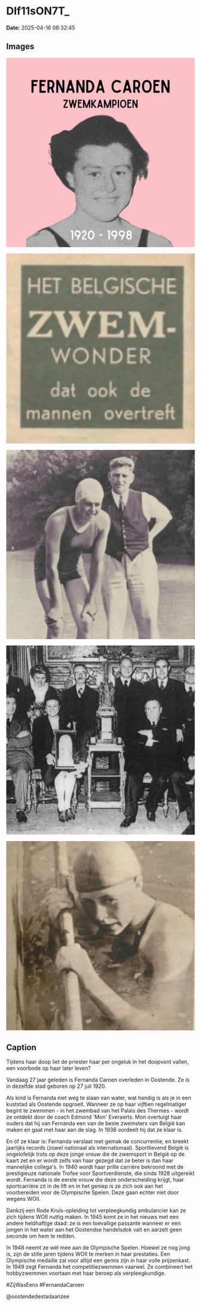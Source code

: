 # DIf11sON7T_

**Date:** 2025-04-16 08:32:45

## Images

![Image](../images/DIf11sON7T__0.webp)

![Image](../images/DIf11sON7T__1.webp)

![Image](../images/DIf11sON7T__2.webp)

![Image](../images/DIf11sON7T__3.webp)

![Image](../images/DIf11sON7T__4.webp)

## Caption

Tijdens haar doop liet de priester haar per ongeluk in het doopvont vallen, een voorbode op haar later leven? 

Vandaag 27 jaar geleden is Fernanda Caroen overleden in Oostende. Ze is in dezelfde stad geboren op 27 juli 1920. 

Als kind is Fernanda niet weg te slaan van water, wat handig is als je in een kuststad als Oostende opgroeit. Wanneer ze op haar vijftien regelmatiger begint te zwemmen - in het zwembad van het Palais des Thermes - wordt ze ontdekt door de coach Edmond 'Mon' Everaerts. Mon overtuigt haar ouders dat hij van Fernanda een van de beste zwemsters van België kan maken en gaat met haar aan de slag. In 1936 oordeelt hij dat ze klaar is. 

En óf ze klaar is: Fernanda verslaat met gemak de concurrentie, en breekt jaarlijks records (zowel nationaal als internationaal). Sportlievend België is ongelofelijk trots op deze jonge vrouw die de zwemsport in België op de kaart zet en er wordt zelfs van haar gezegd dat ze beter is dan haar mannelijke collega's. In 1940 wordt haar prille carrière bekroond met de prestigieuze nationale Trofee voor Sportverdienste, die sinds 1928 uitgereikt wordt. Fernanda is de eerste vrouw die deze onderscheiding krijgt, haar sportcarrière zit in de lift en in het geniep is ze zich ook aan het voorbereiden voor de Olympische Spelen. Deze gaan echter niet door wegens WOII. 

Dankzij een Rode Kruis-opleiding tot verpleegkundig ambulancier kan ze zich tijdens WOII nuttig maken. In 1945 komt ze in het nieuws met een andere heldhaftige daad: ze is een toevallige passante wanneer er een jongen in het water aan het Oostendse handelsdok valt en aarzelt geen seconde om hem te redden. 

In 1948 neemt ze wél mee aan de Olympische Spelen. Hoewel ze nog jong is, zijn de stille jaren tijdens WOII te merken in haar prestaties. Een Olympische medaille zal voor altijd een gemis zijn in haar volle prijzenkast. In 1949 zegt Fernanda het competitiezwemmen vaarwel. Ze combineert het hobbyzwemmen voortaan met haar beroep als verpleegkundige. 

#ZijWasEens #FernandaCaroen

@oostendedestadaanzee

